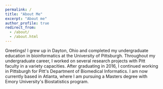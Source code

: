 ```yaml
---
permalink: /
title: "About Me"
excerpt: "About me"
author_profile: true
redirect_from: 
  - /about/
  - /about.html
---
```


Greetings! I grew up in Dayton, Ohio and completed my undergraduate education in bioinformatics at the University of Pittsburgh. Throughout my undergraduate career, I worked on several research projects with Pitt faculty in a variety capacities. After graduating in 2016, I continued working in Pittsburgh for Pitt's Department of Biomedical Informatics. I am now currently based in Atlanta, where I am pursuing a Masters degree with Emory University's Biostatistics program.
